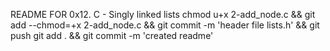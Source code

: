 README FOR 0x12. C - Singly linked lists
chmod u+x 2-add_node.c && git add --chmod=+x 2-add_node.c && git commit -m 'header file lists.h' && git push
git add . && git commit -m 'created readme'